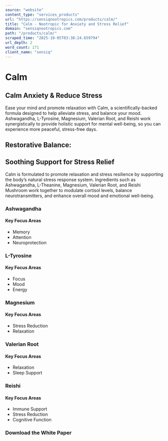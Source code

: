 ```yaml
---
source: "website"
content_type: "services_products"
url: "https://sensiqnootropics.com/products/calm/"
title: "Calm - Nootropic for Anxiety and Stress Relief"
domain: "sensiqnootropics.com"
path: "/products/calm/"
scraped_time: "2025-10-05T03:38:24.659794"
url_depth: 2
word_count: 171
client_name: "sensiq"
---
```


# Calm

## Calm Anxiety & Reduce Stress

Ease your mind and promote relaxation with Calm, a scientifically-backed formula designed to help alleviate stress, and balance your mood. Ashwagandha, L-Tyrosine, Magnesium, Valerian Root, and Reishi work synergistically to provide holistic support for mental well-being, so you can experience more peaceful, stress-free days.

## Restorative Balance:

## Soothing Support for Stress Relief

Calm is formulated to promote relaxation and stress resilience by supporting the body’s natural stress response system. Ingredients such as Ashwagandha, L-Theanine, Magnesium, Valerian Root, and Reishi Mushroom work together to modulate cortisol levels, balance neurotransmitters, and enhance overall mood and emotional well-being.

### Ashwagandha

#### Key Focus Areas

*   Memory
*   Attention
*   Neuroprotection

### L-Tyrosine

#### Key Focus Areas

*   Focus
*   Mood
*   Energy

### Magnesium

#### Key Focus Areas

*   Stress Reduction
*   Relaxation

### Valerian Root

#### Key Focus Areas

*   Relaxation
*   Sleep Support

### Reishi

#### Key Focus Areas

*   Immune Support
*   Stress Reduction
*   Cognitive Function

### Download the White Paper